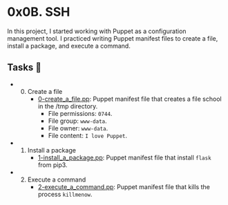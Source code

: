 

# 0x0B. SSH

In this project, I started working with Puppet as a configuration management tool. I practiced writing Puppet manifest files to create a file, install a package, and execute a command.


## Tasks 📃
- 0. Create a file
     - [0-create_a_file.pp](https://github.com/richard-1257/alx-system_engineering-devops/blob/master/0x0A-configuration_management/0-create_a_file.pp):  Puppet manifest file that creates a file school in the /tmp directory.
       - File permissions: `0744`.
       - File group: `www-data`.
       - File owner: `www-data`.
       - File content: `I love Puppet`.
     
- 1. Install a package
     - [1-install_a_package.pp](https://github.com/richard-1257/alx-system_engineering-devops/blob/master/0x0A-configuration_management/1-install_a_package.pp): Puppet manifest file that install `flask` from pip3.
     
- 2. Execute a command
     - [2-execute_a_command.pp](https://github.com/richard-1257/alx-system_engineering-devops/blob/master/0x0A-configuration_management/2-execute_a_command.pp): Puppet manifest file that kills the process `killmenow`.
